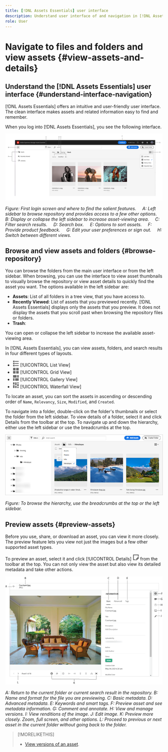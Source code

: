 ```yaml
---
title: [!DNL Assets Essentials] user interface
description: Understand user interface of and navigation in [!DNL Assets Essentials].
role: User
---
```


# Navigate to files and folders and view assets {#view-assets-and-details}

<!-- TBD: Give screenshots of all views with many assets. Zoom out to showcase how the thumbnails/tiles flow on the UI in different views. -->

<!-- TBD: The options in left sidebar may change. Shared with me and Shared by me are missing for now. Update this section as UI is updated. -->

## Understand the [!DNL Assets Essentials] user interface {#understand-interface-navigation}

[!DNL Assets Essentials] offers an intuitive and user-friendly user interface. The clean interface makes assets and related information easy to find and remember.

When you log into [!DNL Assets Essentials], you see the following interface.

<!-- TBD: Update this screenshot. Remove top bar. Remove 2 labels from top bar. -->

![[!DNL Assets Essentials] user interface](assets/essentials-interface1.png)

*Figure: First login screen and where to find the salient features.*
&nbsp;&nbsp;&nbsp; *A: Left sidebar to browse repository and provides access to a few other options.*
&nbsp;&nbsp;&nbsp; *B: Display or collapse the left sidebar to increase asset-viewing area.*
&nbsp;&nbsp;&nbsp; *C: Filter search results.*
&nbsp;&nbsp;&nbsp; *D: Search box.*
&nbsp;&nbsp;&nbsp; *E: Options to sort assets.*
&nbsp;&nbsp;&nbsp; *F: Provide product feedback.*
&nbsp;&nbsp;&nbsp; *G: Edit your user preferences or sign out.*
&nbsp;&nbsp;&nbsp; *H: Switch between different views.*

<!-- TBD: Need an embedded video here with narration. It has to be hosted on MPC to be embeddable. -->

## Browse and view assets and folders {#browse-repository}

You can browse the folders from the main user interface or from the left sidebar. When browsing, you can use the interface to view asset thumbnails to visually browse the repository or view asset details to quickly find the asset you want. The options available in the left sidebar are:

* **Assets**: List of all folders in a tree view, that you have access to.
* **Recently Viewed**: List of assets that you previewed recently. [!DNL Assets Essentials] displays only the assets that you preview. It does not display the assets that you scroll past when browsing the repository files or folders.
* **Trash**: 

<!-- TBD: Not sure if we want to publish these right now. CC Libs are beta as per Greg.
* **Libraries**: Access to [!DNL Adobe Creative Cloud Team] (CCT) Libraries view. This view is visible only if the user is entitled to CCT Libraries.
-->

<!-- TBD: My Work Space shows task inbox and it is not visible on AEM Cloud Demos as of now. It is the source of truth server hence not documenting My Work Space option for now.
-->

You can open or collapse the left sidebar to increase the available asset-viewing area.

In [!DNL Assets Essentials], you can view assets, folders, and search results in four different types of layouts.

* ![list view icon](assets/do-not-localize/list-view.png) [!UICONTROL List View]
* ![grid view icon](assets/do-not-localize/grid-view.png) [!UICONTROL Grid View]
* ![gallery view icon](assets/do-not-localize/gallery-view.png) [!UICONTROL Gallery View]
* ![waterfall view icon](assets/do-not-localize/waterfall-view.png) [!UICONTROL Waterfall View]

To locate an asset, you can sort the assets in ascending or descending order of `Name`, `Relevancy`, `Size`, `Modified`, and `Created`.

To navigate into a folder, double-click on the folder's thumbnails or select the folder from the left sidebar. To view details of a folder, select it and click Details from the toolbar at the top. To navigate up and down the hierarchy, either use the left sidebar or use the breadcrumbs at the top.

![Browse folders](assets/browsing-folders.png)

*Figure: To browse the hierarchy, use the breadcrumbs at the top or the left sidebar.*

## Preview assets {#preview-assets}

Before you use, share, or download an asset, you can view it more closely. The preview feature lets you view not just the images but a few other supported asset types.

To preview an asset, select it and click [!UICONTROL Details] ![details icon](assets/do-not-localize/edit-in-icon.png) from the toolbar at the top. You can not only view the asset but also view its detailed metadata and take other actions.

![Preview an asset](assets/preview-asset.png)

*A: Return to the current folder or current search result in the repository.*
*B: Name and format for the file you are previewing.*
*C: Basic metadata.*
*D: Advanced metadata.*
*E: Keywords and smart tags.*
*F: Preview asset and see metadata information.*
*G: Comment and annotate.*
*H: View and manage versions.*
*I: View renditions of the image.*
*J: Edit image.*
*K: Preview more closely. Zoom, full screen, and other options.*
*L: Proceed to previous or next asset in the current folder without going back to the folder.*

<!-- TBD: Describe the options.

Explicitly previewed assets are displayed as recently viewed assets. Give screenshot of this.
Other use cases after previewing.

-->

>[!MORELIKETHIS]
>
>* [View versions of an asset](/help/manage-organize.md#view-versions).
